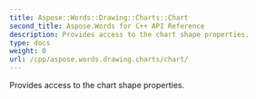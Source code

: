 ```yaml
---
title: Aspose::Words::Drawing::Charts::Chart
second_title: Aspose.Words for C++ API Reference
description: Provides access to the chart shape properties. 
type: docs
weight: 0
url: /cpp/aspose.words.drawing.charts/chart/
---
```


Provides access to the chart shape properties. 

